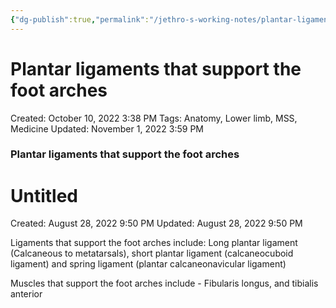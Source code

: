```yaml
---
{"dg-publish":true,"permalink":"/jethro-s-working-notes/plantar-ligaments-that-support-the-foot-arches/","dgPassFrontmatter":true}
---
```



# Plantar ligaments that support the foot arches

Created: October 10, 2022 3:38 PM
Tags: Anatomy, Lower limb, MSS, Medicine
Updated: November 1, 2022 3:59 PM

### Plantar ligaments that support the foot arches


<div class="transclusion internal-embed is-loaded"><div class="markdown-embed">





# Untitled

Created: August 28, 2022 9:50 PM
Updated: August 28, 2022 9:50 PM

</div></div>


Ligaments that support the foot arches include: Long plantar ligament (Calcaneous to metatarsals), short plantar ligament (calcaneocuboid ligament) and spring ligament (plantar calcaneonavicular ligament)

Muscles that support the foot arches include - Fibularis longus, and tibialis anterior